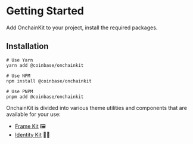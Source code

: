 # Getting Started

Add OnchainKit to your project, install the required packages.

## Installation

```sh{4}
# Use Yarn
yarn add @coinbase/onchainkit

# Use NPM
npm install @coinbase/onchainkit

# Use PNPM
pnpm add @coinbase/onchainkit
```

OnchainKit is divided into various theme utilities and components that are available for your use:

- [Frame Kit](/frame-kit) 🖼️
- [Identity Kit](/identity-kit) 👨‍🚀

